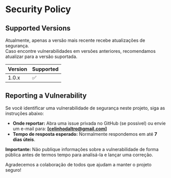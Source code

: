 # Security Policy

## Supported Versions

Atualmente, apenas a versão mais recente recebe atualizações de segurança.  
Caso encontre vulnerabilidades em versões anteriores, recomendamos atualizar para a versão suportada.

| Version | Supported          |
| ------- | ------------------ |
| 1.0.x   | :white_check_mark: |

## Reporting a Vulnerability

Se você identificar uma vulnerabilidade de segurança neste projeto, siga as instruções abaixo:

- **Onde reportar:** Abra uma issue privada no GitHub (se possivel) ou envie um e-mail para: **[celinhodaltro@gmail.com]**  
- **Tempo de resposta esperado:** Normalmente respondemos em até **7 dias úteis**.  



 **Importante:** Não publique informações sobre a vulnerabilidade de forma pública antes de termos tempo para analisá-la e lançar uma correção. 

Agradecemos a colaboração de todos que ajudam a manter o projeto seguro!  
